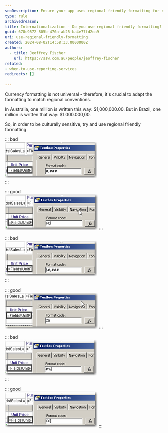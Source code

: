 ```yaml
---
seoDescription: Ensure your app uses regional friendly formatting for numbers, dates, and currency to enhance global user experience.
type: rule
archivedreason:
title: Internationalization - Do you use regional friendly formatting?
guid: 678c9572-805b-470a-ab25-ba4e77fd2ea9
uri: use-regional-friendly-formatting
created: 2024-08-02T14:58:33.0000000Z
authors: 
  - title: Jeoffrey Fischer
    url: https://ssw.com.au/people/jeoffrey-fischer
related:
- when-to-use-reporting-services
redirects: []

---
```


Currency formatting is not universal - therefore, it's crucial to adapt the formatting to match regional conventions.

<!--endintro-->

In Australia, one million is written this way: $1,000,000.00.
But in Brazil, one million is written that way: $1.000.000,00.

So, in order to be culturally sensitive, try and use regional friendly formatting.

::: bad  
![Figure: Bad example - Bad Number Format](RSNumberFormatBad.jpg)  
:::

::: good  
![Figure: Good example - Good Number Format](RSNumberFormatGood.jpg)
:::

::: bad  
![Figure: Bad example - Bad Currency Format](RSCurrencyFormatBad.jpg)  
:::

::: good  
![Figure: Good example - Good Currency Format](RSCurrencyFormatGood.jpg)
:::

::: bad  
![Figure: Bad example - Bad Percentage Format](RSPercentageFormatBad.jpg)  
:::

::: good  
![Figure: Good example - Good Percentage Format](RSPercentageFormatGood.jpg)
:::
